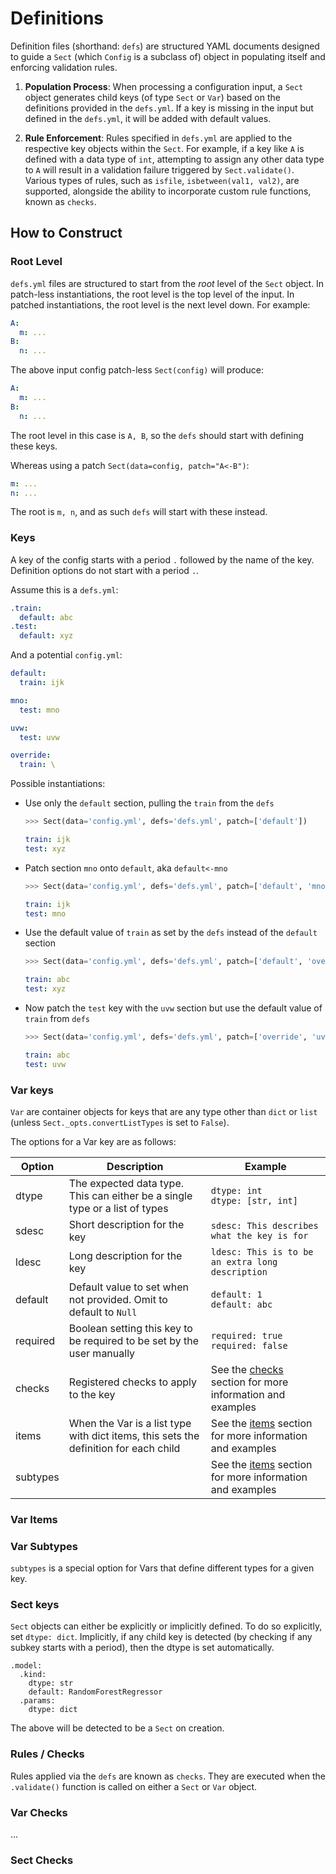 # Definitions

Definition files (shorthand: `defs`) are structured YAML documents designed to guide a `Sect` (which `Config` is a subclass of) object in populating itself and enforcing validation rules.

1. **Population Process**:
   When processing a configuration input, a `Sect` object generates child keys (of type `Sect` or `Var`) based on the definitions provided in the `defs.yml`. If a key is missing in the input but defined in the `defs.yml`, it will be added with default values.

2. **Rule Enforcement**:
   Rules specified in `defs.yml` are applied to the respective key objects within the `Sect`. For example, if a key like `A` is defined with a data type of `int`, attempting to assign any other data type to `A` will result in a validation failure triggered by `Sect.validate()`. Various types of rules, such as `isfile`, `isbetween(val1, val2)`, are supported, alongside the ability to incorporate custom rule functions, known as `checks`.

## How to Construct

### Root Level

`defs.yml` files are structured to start from the *root* level of the `Sect` object. In patch-less instantiations, the root level is the top level of the input. In patched instantiations, the root level is the next level down. For example:

```YAML
A:
  m: ...
B:
  n: ...
```

The above input config patch-less `Sect(config)` will produce:

```YAML
A:
  m: ...
B:
  n: ...
```

The root level in this case is `A, B`, so the `defs` should start with defining these keys.

Whereas using a patch `Sect(data=config, patch="A<-B")`:

```YAML
m: ...
n: ...
```

The root is `m, n`, and as such `defs` will start with these instead.

### Keys

A key of the config starts with a period `.` followed by the name of the key. Definition options do not start with a period `.`.

Assume this is a `defs.yml`:

```YAML
.train:
  default: abc
.test:
  default: xyz
```

And a potential `config.yml`:

```YAML
default:
  train: ijk

mno:
  test: mno

uvw:
  test: uvw

override:
  train: \
```

Possible instantiations:

- Use only the `default` section, pulling the `train` from the `defs`
  ```python
  >>> Sect(data='config.yml', defs='defs.yml', patch=['default'])
  ```
  ```YAML
  train: ijk
  test: xyz
  ```

- Patch section `mno` onto `default`, aka `default<-mno`
  ```python
  >>> Sect(data='config.yml', defs='defs.yml', patch=['default', 'mno'])
  ```
  ```YAML
  train: ijk
  test: mno
  ```

- Use the default value of `train` as set by the `defs` instead of the `default` section
  ```python
  >>> Sect(data='config.yml', defs='defs.yml', patch=['default', 'override'])
  ```
  ```YAML
  train: abc
  test: xyz
  ```

- Now patch the `test` key with the `uvw` section but use the default value of `train` from `defs`
  ```python
  >>> Sect(data='config.yml', defs='defs.yml', patch=['override', 'uvw'])
  ```
  ```YAML
  train: abc
  test: uvw
  ```

### Var keys

`Var` are container objects for keys that are any type other than `dict` or `list` (unless `Sect._opts.convertListTypes` is set to `False`).

The options for a Var key are as follows:

Option | Description | Example
-|-|-
dtype | The expected data type. This can either be a single type or a list of types | `dtype: int`<br>`dtype: [str, int]`
sdesc | Short description for the key | `sdesc: This describes what the key is for`
ldesc | Long description for the key | `ldesc: This is to be an extra long description`
default | Default value to set when not provided. Omit to default to `Null` | `default: 1`<br>`default: abc`
required | Boolean setting this key to be required to be set by the user manually | `required: true`<br>`required: false`
checks | Registered checks to apply to the key | See the [checks](#var-checks) section for more information and examples
items | When the Var is a list type with dict items, this sets the definition for each child | See the [items](#var-items) section for more information and examples
subtypes | | See the [items](#var-subtypes) section for more information and examples

### Var Items

### Var Subtypes

`subtypes` is a special option for Vars that define different types for a given key.

### Sect keys

`Sect` objects can either be explicitly or implicitly defined. To do so explicitly, set `dtype: dict`. Implicitly, if any child key is detected (by checking if any subkey starts with a period), then the dtype is set automatically.

```
.model:
  .kind:
    dtype: str
    default: RandomForestRegressor
  .params:
    dtype: dict
```

The above will be detected to be a `Sect` on creation.

### Rules / Checks

Rules applied via the `defs` are known as `checks`. They are executed when the `.validate()` function is called on either a `Sect` or `Var` object.

### Var Checks

...

### Sect Checks
